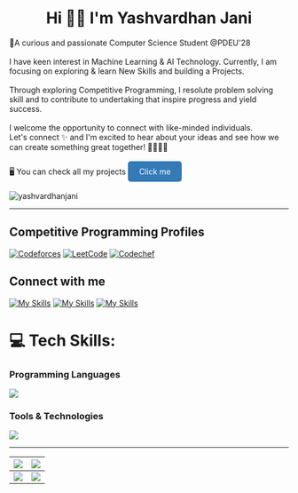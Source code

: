 <h1 align="center">Hi 👋🏻 I'm Yashvardhan Jani </h1>
🎯A curious and passionate Computer Science Student @PDEU'28<br><br>I have keen interest in Machine Learning & AI Technology. Currently, I am focusing on exploring & learn New Skills and building a Projects.<br><br>Through exploring Competitive Programming, I resolute problem solving skill and to contribute to undertaking that inspire progress and yield success.<br><br>I welcome the opportunity to connect with like-minded individuals.<br>Let's connect ✨ and I'm excited to hear about your ideas and see how we can create something great together! 🫱🏻‍🫲🏼
<br><br>
🖥️ You can check all my projects <a href="https://github.com/YashvardhanJani?tab=repositories" style="display:inline-block;padding:10px 20px;background-color:#337ab7;color:#ffffff;text-decoration:none;border-radius:5px;">Click me</a>
<br><br>
<span align="left"> <img src="https://komarev.com/ghpvc/?username=yashvardhanjani&label=Profile%20views&color=0e75b6&style=flat" alt="yashvardhanjani" /> </span>

<hr>

## Competitive Programming Profiles
[![Codeforces](https://img.shields.io/badge/Codeforces-1F8ACB.svg?style=for-the-badge&logo=codeforces&logoColor=white)](https://codeforces.com/profile/YashvardhanJani)
[![LeetCode](https://img.shields.io/badge/LeetCode-FFA116.svg?style=for-the-badge&logo=leetcode&logoColor=white)](https://leetcode.com/u/YashvardhanJani/)
[![Codechef](https://img.shields.io/badge/Codechef-5B4638.svg?style=for-the-badge&logo=codechef&logoColor=white)](https://www.codechef.com/users/yashvardhan71)

## Connect with me
[![My Skills](https://skillicons.dev/icons?i=linkedin&theme=dark)](https://www.linkedin.com/in/yashvardhan-jani)
[![My Skills](https://skillicons.dev/icons?i=twitter&theme=dark)](https://x.com/Yashvardhan2024)
[![My Skills](https://skillicons.dev/icons?i=instagram&theme=dark)](https://instagram.com/yashvardhan.jani)
<br>
</p>

# 💻 Tech Skills:
### Programming Languages
<p align="left">
  <a href="https://skillicons.dev">
    <img src="https://skillicons.dev/icons?i=c,cpp,py,html,css,js" />
  </a>
</p>


### Tools & Technologies
<p align="left">
  <a href="https://skillicons.dev">
    <img src="https://skillicons.dev/icons?i=mysql,git,github,vscode,pycharm,anaconda" />
  </a>
</p>
<hr>

| ![](https://github-readme-stats.vercel.app/api?username=YashvardhanJani&show_icons=true&theme=radical&hide) | [![](https://streak-stats.demolab.com?user=YashvardhanJani&theme=radical&hide)](https://git.io/streak-stats) |
| ------------------------------------------------------------ | ------------------------------------------------------------ |
| [![](https://github-readme-stats.vercel.app/api/top-langs/?username=YashvardhanJani&layout=compact&&show_icons=true&theme=radical&hide)](https://github.com/anuraghazra/github-readme-stats) | ![](https://github-contributor-stats.vercel.app/api?username=YashvardhanJani&limit=5&theme=radical&combine_all_yearly_contributions=true)